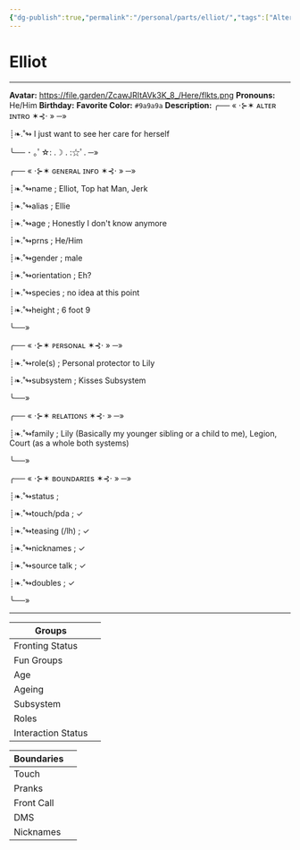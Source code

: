 ```yaml
---
{"dg-publish":true,"permalink":"/personal/parts/elliot/","tags":["Alter","System"],"noteIcon":""}
---
```



# Elliot
---
**Avatar:** https://file.garden/ZcawJRItAVk3K_8_/Here/flkts.png
**Pronouns:** He/Him 
**Birthday:** 
**Favorite Color:** `#9a9a9a`
**Description:** ╭── « ⋅⊱✶ ᴀʟᴛᴇʀ ɪɴᴛʀᴏ ✶⊰⋅ » ─»

┊❧.˚↬ I just want to see her care for herself

╰── ･ ｡ﾟ☆: .☽ . :☆ﾟ. ─»



╭── « ⋅⊱✶ ɢᴇɴᴇʀᴀʟ ɪɴғᴏ ✶⊰⋅ » ─»

┊❧.˚↬name ;  Elliot, Top hat Man, Jerk

┊❧.˚↬alias ; Ellie

┊❧.˚↬age ; Honestly I don't know anymore

┊❧.˚↬prns ; He/Him

┊❧.˚↬gender ; male

┊❧.˚↬orientation ;  Eh?

┊❧.˚↬species ;  no idea at this point

┊❧.˚↬height ; 6 foot 9

╰──»

╭── « ⋅⊱✶ ᴘᴇʀsᴏɴᴀʟ ✶⊰⋅ » ─»

┊❧.˚↬role(s) ; Personal protector to Lily

┊❧.˚↬subsystem ; Kisses Subsystem

╰──»

╭── « ⋅⊱✶ ʀᴇʟᴀᴛɪᴏɴꜱ ✶⊰⋅ » ─»

┊❧.˚↬family ; Lily (Basically my younger sibling or a child to me), Legion, Court (as a whole both systems)

╰──»

╭── « ⋅⊱✶ ʙᴏᴜɴᴅᴀʀɪᴇs ✶⊰⋅ » ─»

┊❧.˚↬status ;

┊❧.˚↬touch/pda ;  ✓

┊❧.˚↬teasing (/lh) ;  ✓

┊❧.˚↬nicknames ;  ✓

┊❧.˚↬source talk ;  ✓

┊❧.˚↬doubles ;  ✓

╰──»


---

| Groups             |     |
| ------------------ | --- |
| Fronting Status    |     |
| Fun Groups         |     |
| Age                |     |
| Ageing             |     |
| Subsystem          |     |
| Roles              |     |
| Interaction Status |     |

| Boundaries |     |
| ---------- | --- |
| Touch      |     |
| Pranks     |     |
| Front Call |     |
| DMS        |     |
| Nicknames  |     |
